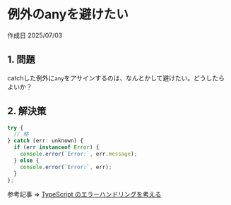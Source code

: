 # 例外のanyを避けたい

作成日 2025/07/03

## 1. 問題

catchした例外に`any`をアサインするのは、なんとかして避けたい。どうしたらよいか？

## 2. 解決策

```javascript
try {
  // 略
} catch (err: unknown) {
  if (err instanceof Error) {
    console.error(`Error:`, err.message);
  } else {
    console.error(`Error:`, err);
  }
};
```

参考記事 => [TypeScript のエラーハンドリングを考える](https://qiita.com/frozenbonito/items/e708dfb3ab7c1fd3824d)
